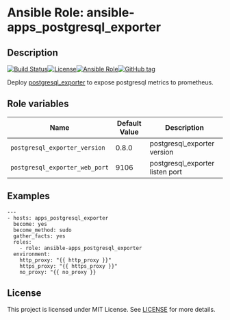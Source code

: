 # Ansible Role: ansible-apps_postgresql_exporter

## Description

[![Build Status](https://travis-ci.com/lotusnoir/ansible-apps_postgresql_exporter.svg?branch=master)](https://travis-ci.com/lotusnoir/ansible-apps_postgresql_exporter)[![License](https://img.shields.io/badge/license-MIT%20License-brightgreen.svg)](https://opensource.org/licenses/MIT)[![Ansible Role](https://img.shields.io/badge/ansible%20role-apps__postgresql_exporter-blue)](https://galaxy.ansible.com/lotusnoir/ansible-apps_postgresql_exporter/)[![GitHub tag](https://img.shields.io/badge/version-latest-blue)](https://github.com/lotusnoir/ansible-apps_postgresql_exporter/tags)

Deploy [postgresql_exporter](https://github.com/boynux/postgresql-exporter) to expose postgresql metrics to prometheus.

## Role variables

| Name           | Default Value | Description                        |
| -------------- | ------------- | -----------------------------------|
| `postgresql_exporter_version` | 0.8.0 | postgresql_exporter version |
| `postgresql_exporter_web_port` | 9106 | postgresql_exporter listen port |

## Examples

	---
	- hosts: apps_postgresql_exporter
	  become: yes
	  become_method: sudo
	  gather_facts: yes
	  roles:
	    - role: ansible-apps_postgresql_exporter
	  environment: 
	    http_proxy: "{{ http_proxy }}"
	    https_proxy: "{{ https_proxy }}"
	    no_proxy: "{{ no_proxy }}

## License

This project is licensed under MIT License. See [LICENSE](/LICENSE) for more details.
